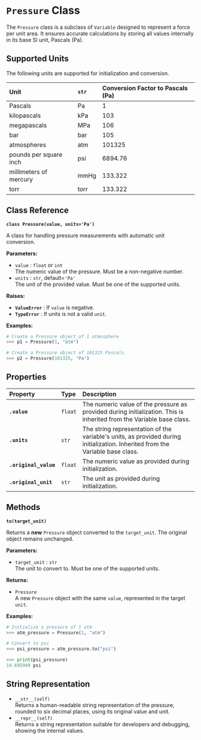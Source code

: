 # **`Pressure` Class**

The `Pressure` class is a subclass of `Variable` designed to represent a force per unit area. It ensures accurate calculations by storing all values internally in its base SI unit, Pascals (Pa).

## **Supported Units**

The following units are supported for initialization and conversion.

| Unit | `str` | Conversion Factor to Pascals (Pa) |
| :---- | :---- | :---- |
| Pascals | Pa | 1 |
| kilopascals | kPa | 103 |
| megapascals | MPa | 106 |
| bar | bar | 105 |
| atmospheres | atm | 101325 |
| pounds per square inch | psi | 6894.76 |
| millimeters of mercury | mmHg | 133.322 |
| torr | torr | 133.322 |

## **Class Reference**

**`class Pressure(value, units='Pa')`**

A class for handling pressure measurements with automatic unit conversion.

**Parameters:**

* `value` : `float` or `int`  
  The numeric value of the pressure. Must be a non-negative number.  
* `units` : `str`, default=`'Pa'`  
  The unit of the provided value. Must be one of the supported units.

**Raises:**

* **`ValueError`** : If `value` is negative.  
* **`TypeError`** : If units is not a valid `unit`.

**Examples:**
```py
# Create a Pressure object of 1 atmosphere  
>>> p1 = Pressure(1, "atm")

# Create a Pressure object of 101325 Pascals  
>>> p2 = Pressure(101325, "Pa")
```
## **Properties**

| Property | Type | Description |
| :---- | :---- | :---- |
| **`.value`** | `float` | The numeric value of the pressure as provided during initialization. This is inherited from the Variable base class. |
| **`.units`** | `str` | The string representation of the variable's units, as provided during initialization. Inherited from the Variable base class. |
| **`.original_value`** | `float` | The numeric value as provided during initialization. |
| **`.original_unit`** | `str` | The unit as provided during initialization. |

## **Methods**

**`to(target_unit)`**

Returns a **new** `Pressure` object converted to the `target_unit`. The original object remains unchanged.

**Parameters:**

* `target_unit` : `str`  
  The unit to convert to. Must be one of the supported units.

**Returns:**

* `Pressure`  
  A new `Pressure` object with the same `value`, represented in the target `unit`.

**Examples:**
```py
# Initialize a pressure of 1 atm  
>>> atm_pressure = Pressure(1, "atm")

# Convert to psi  
>>> psi_pressure = atm_pressure.to("psi")

>>> print(psi_pressure)  
14.695949 psi
```
## **String Representation**

* `__str__(self)`  
  Returns a human-readable string representation of the pressure, rounded to six decimal places, using its original value and unit.  
* `__repr__(self)`  
  Returns a string representation suitable for developers and debugging, showing the internal values.
